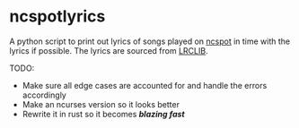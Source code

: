 # ncspotlyrics

A python script to print out lyrics of songs played on [ncspot](https://github.com/hrkfdn/ncspot) in time with the lyrics if possible. The lyrics are sourced from [LRCLIB](https://lrclib.net).

TODO:
- Make sure all edge cases are accounted for and handle the errors accordingly
- Make an ncurses version so it looks better
- Rewrite it in rust so it becomes ***blazing fast***
